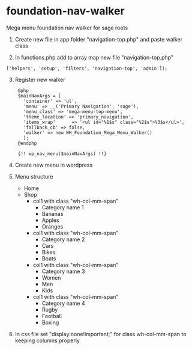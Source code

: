 # foundation-nav-walker
Mega menu foundation nav walker for sage roots

1. Create new file in app folder "navigation-top.php" and paste walker class

2. In functions.php add to array map new file "navigation-top.php" 

`['helpers', 'setup', 'filters', 'navigation-top', 'admin']);`

3. Register new walker

        @php
        $mainNavArgs = [
          'container' => 'ul',
          'menu' => __('Primary Navigation', 'sage'),
          'menu_class' => 'mega-menu-top-menu',
          'theme_location' => 'primary_navigation',
          'items_wrap'      => '<ul id="%1$s" class="%2$s">%3$s</ul>',
          'fallback_cb' => false,
          'walker' => new WH_Foundation_Mega_Menu_Walker()
          ];
        @endphp

        {!! wp_nav_menu($mainNavArgs) !!}

4. Create new menu in wordpress
5. Menu structure
   - Home
   - Shop   
     - col1 with class "wh-col-mm-span"
        - Category name 1     
        - Bananas
        - Apples
        - Oranges
     - col1 with class "wh-col-mm-span"
        - Category name 2      
        - Cars
        - Bikes
        - Boats
     - col1 with class "wh-col-mm-span"
        - Category name 3      
        - Women
        - Men
        - Kids
     - col1 with class "wh-col-mm-span"
        - Category name 4      
        - Rugby
        - Football
        - Boxing 

6. In css file set "display:none!important;" for class wh-col-mm-span to keeping columns properly


        
